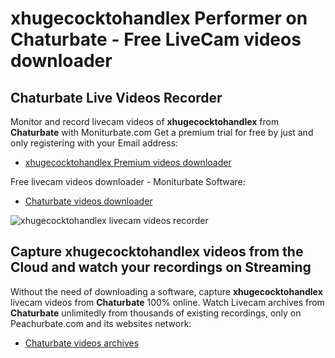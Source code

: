 # xhugecocktohandlex Performer on Chaturbate - Free LiveCam videos downloader

## Chaturbate Live Videos Recorder

Monitor and record livecam videos of **xhugecocktohandlex** from **Chaturbate** with Moniturbate.com
Get a premium trial for free by just and only registering with your Email address:
* [xhugecocktohandlex Premium videos downloader](https://moniturbate.com/request-demo-licence-key.html)

Free livecam videos downloader - Moniturbate Software:
* [Chaturbate videos downloader](https://moniturbate.com/moniturbate-download-software.html)

![xhugecocktohandlex livecam videos recorder](https://peachurnet.com/templates/moniturbate-software.png)


## Capture xhugecocktohandlex videos from the Cloud and watch your recordings on Streaming

Without the need of downloading a software, capture **xhugecocktohandlex** livecam videos from **Chaturbate** 100% online.
Watch Livecam archives from **Chaturbate** unlimitedly from thousands of existing recordings, only on Peachurbate.com and its websites network:
* [Chaturbate videos archives](https://peachurnet.com/)